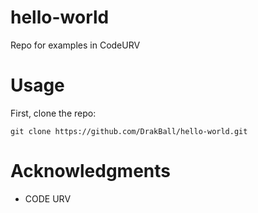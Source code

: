 # hello-world
Repo for examples in CodeURV

# Usage
First, clone the repo:

``` shell
git clone https://github.com/DrakBall/hello-world.git

```
# Acknowledgments
- CODE URV
